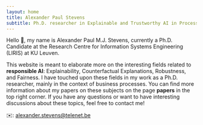 ```yaml
---
layout: home
title: Alexander Paul Stevens
subtitle: Ph.D. researcher in Explainable and Trustworthy AI in Process Outcome Prediction
---
```


<p align="justify">

Hello 👋, my name is Alexander Paul M.J. Stevens, currently a Ph.D. Candidate at the Research Centre for Information Systems Engineering (LIRIS) at KU Leuven.

This website is meant to elaborate more on the interesting fields related to <strong>responsible AI</strong>: Explainability, Counterfactual Explanations, Robustness, and Fairness. I have touched upon these fields in my work as a Ph.D. researcher, mainly in the context of business processes. You can find more information about my papers on these subjects on the page <strong>papers</strong> in the top right corner. If you have any questions or want to have interesting discussions about these topics, feel free to contact me!


✉️: alexander.stevens@telenet.be

